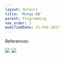 ```yaml
---
layout: default
title: 'Mongo DB'
parent: Programming
nav_order: 3
modifiedDate: 21-Feb-2017
---
```

References:
<td>
<tr>
<a target="_blank"  href="https://www.amazon.in/gp/product/9350233991/ref=as_li_tl?ie=UTF8&camp=3638&creative=24630&creativeASIN=9350233991&linkCode=as2&tag=rjkani-21&linkId=195d9f67e453766637ec0ee868b2827f"><img border="0" src="//ws-in.amazon-adsystem.com/widgets/q?_encoding=UTF8&MarketPlace=IN&ASIN=9350233991&ServiceVersion=20070822&ID=AsinImage&WS=1&Format=_SL160_&tag=rjkani-21" ></a><img src="//ir-in.amazon-adsystem.com/e/ir?t=rjkani-21&l=am2&o=31&a=9350233991" width="1" height="1" border="0" alt="" style="border:none !important; margin:0px !important;" />
</tr>
<tr>
<a target="_blank"  href="https://www.amazon.in/gp/product/9351102696/ref=as_li_tl?ie=UTF8&camp=3638&creative=24630&creativeASIN=9351102696&linkCode=as2&tag=rjkani-21&linkId=78b50c1e7a48fcb4f122367b55c352b7"><img border="0" src="//ws-in.amazon-adsystem.com/widgets/q?_encoding=UTF8&MarketPlace=IN&ASIN=9351102696&ServiceVersion=20070822&ID=AsinImage&WS=1&Format=_SL160_&tag=rjkani-21" ></a><img src="//ir-in.amazon-adsystem.com/e/ir?t=rjkani-21&l=am2&o=31&a=9351102696" width="1" height="1" border="0" alt="" style="border:none !important; margin:0px !important;" />
</tr>
</td>
